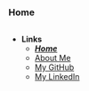 ### Home
```markdown

```
- **Links**
  - [_**Home**_](index.md) 
  - [About Me](about.md) 
  - [My GitHub](https://github.com/RobertBeauchampIV) 
  - [My LinkedIn](https://www.linkedin.com/in/robertbeauchamp/)

```markdown

```
